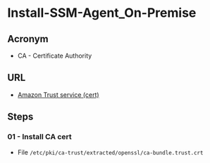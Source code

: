 # Install-SSM-Agent_On-Premise

## Acronym
* CA - Certificate Authority

## URL
* [Amazon Trust service (cert)](https://www.amazontrust.com/repository/)

## Steps
### 01 - Install CA cert
* File `/etc/pki/ca-trust/extracted/openssl/ca-bundle.trust.crt`
